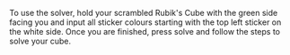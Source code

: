 To use the solver, hold your scrambled Rubik's Cube with the green side facing you and input all sticker colours starting with the top left sticker on the white side. 
Once you are finished, press solve and follow the steps to solve your cube.
